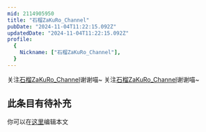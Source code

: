 ```yaml
---
mid: 2114905950
title: "石榴ZaKuRo_Channel"
pubDate: "2024-11-04T11:22:15.092Z"
updatedDate: "2024-11-04T11:22:15.092Z"
profile:
  {
    Nickname: ["石榴ZaKuRo_Channel"],
  }
---
```


关注[石榴ZaKuRo_Channel](https://space.bilibili.com/2114905950)谢谢喵~ 关注[石榴ZaKuRo_Channel](https://space.bilibili.com/2114905950)谢谢喵~

## 此条目有待补充
你可以在[这里](https://github.com/Yuhanawa/VTuber.ICU-Content/edit/master/v/石榴ZaKuRo_Channel/index.md)编辑本文
